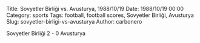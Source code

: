 Title: Sovyetler Birliği vs. Avusturya, 1988/10/19
Date: 1988/10/19 00:00
Category: sports
Tags: football, football scores, Sovyetler Birliği, Avusturya
Slug: sovyetler-birligi-vs-avusturya
Author: carbonero


Sovyetler Birliği 2 - 0 Avusturya
